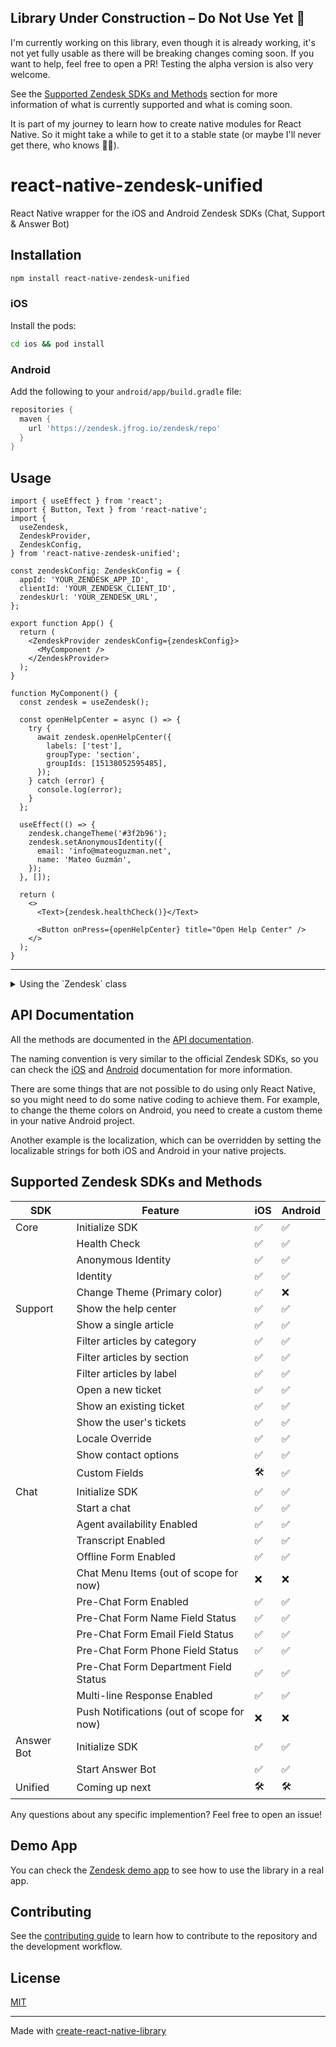 ## Library Under Construction – Do Not Use Yet 🚧

I'm currently working on this library, even though it is already working, it's not yet fully usable as there will be breaking changes coming soon. If you want to help, feel free to open a PR! Testing the alpha version is also very welcome.

See the [Supported Zendesk SDKs and Methods](#supported-zendesk-sdks-and-methods) section for more information of what is currently supported and what is coming soon.

It is part of my journey to learn how to create native modules for React Native. So it might take a while to get it to a stable state (or maybe I'll never get there, who knows 🤷‍♂️).

# react-native-zendesk-unified

React Native wrapper for the iOS and Android Zendesk SDKs (Chat, Support & Answer Bot)

## Installation

```sh
npm install react-native-zendesk-unified
```

### iOS

Install the pods:

```sh
cd ios && pod install
```

### Android

Add the following to your `android/app/build.gradle` file:

```gradle
repositories {
  maven {
    url 'https://zendesk.jfrog.io/zendesk/repo'
  }
}
```

## Usage

```tsx
import { useEffect } from 'react';
import { Button, Text } from 'react-native';
import {
  useZendesk,
  ZendeskProvider,
  ZendeskConfig,
} from 'react-native-zendesk-unified';

const zendeskConfig: ZendeskConfig = {
  appId: 'YOUR_ZENDESK_APP_ID',
  clientId: 'YOUR_ZENDESK_CLIENT_ID',
  zendeskUrl: 'YOUR_ZENDESK_URL',
};

export function App() {
  return (
    <ZendeskProvider zendeskConfig={zendeskConfig}>
      <MyComponent />
    </ZendeskProvider>
  );
}

function MyComponent() {
  const zendesk = useZendesk();

  const openHelpCenter = async () => {
    try {
      await zendesk.openHelpCenter({
        labels: ['test'],
        groupType: 'section',
        groupIds: [15138052595485],
      });
    } catch (error) {
      console.log(error);
    }
  };

  useEffect(() => {
    zendesk.changeTheme('#3f2b96');
    zendesk.setAnonymousIdentity({
      email: 'info@mateoguzman.net',
      name: 'Mateo Guzmán',
    });
  }, []);

  return (
    <>
      <Text>{zendesk.healthCheck()}</Text>

      <Button onPress={openHelpCenter} title="Open Help Center" />
    </>
  );
}
```

<hr />
<details>
  <summary>Using the `Zendesk` class</summary>

<br />

If you are not using React hooks, or you need to instantiate the `Zendesk` class in a different way (for example in a utility function or another context outside React), you can do so like this:

```tsx
import { useEffect } from 'react';
import { Button, Text } from 'react-native';
import { Zendesk, ZendeskConfig } from 'react-native-zendesk-unified';

const zendeskConfig: ZendeskConfig = {
  appId: 'YOUR_ZENDESK_APP_ID',
  clientId: 'YOUR_ZENDESK_CLIENT_ID',
  zendeskUrl: 'YOUR_ZENDESK_URL',
};
const zendesk = new Zendesk(zendeskConfig);

export function App() {
  const openHelpCenter = async () => {
    try {
      await zendesk.openHelpCenter({
        labels: ['test'],
        groupType: 'section',
        groupIds: [15138052595485],
      });
    } catch (error) {
      console.log(error);
    }
  };

  useEffect(() => {
    zendesk.changeTheme('#3f2b96');
    zendesk.setAnonymousIdentity({
      email: 'info@mateoguzman.net',
      name: 'Mateo Guzmán',
    });
  }, []);

  return (
    <>
      <Text>{zendesk.healthCheck()}</Text>

      <Button onPress={openHelpCenter} title="Open Help Center" />
    </>
  );
}
```

</details>

## API Documentation

All the methods are documented in the [API documentation](https://mateoguzmana.github.io/react-native-zendesk-unified/).

The naming convention is very similar to the official Zendesk SDKs, so you can check the [iOS](https://developer.zendesk.com/documentation/classic-web-widget-sdks/support-sdk/ios/nutshell/) and [Android](https://developer.zendesk.com/documentation/classic-web-widget-sdks/support-sdk/android/nutshell/) documentation for more information.

There are some things that are not possible to do using only React Native, so you might need to do some native coding to achieve them. For example, to change the theme colors on Android, you need to create a custom theme in your native Android project.

Another example is the localization, which can be overridden by setting the localizable strings for both iOS and Android in your native projects.

## Supported Zendesk SDKs and Methods

| SDK        | Feature                                   | iOS | Android |
| ---------- | ----------------------------------------- | --- | ------- |
| Core       | Initialize SDK                            | ✅  | ✅      |
|            | Health Check                              | ✅  | ✅      |
|            | Anonymous Identity                        | ✅  | ✅      |
|            | Identity                                  | ✅  | ✅      |
|            | Change Theme (Primary color)              | ✅  | ❌      |
| Support    | Show the help center                      | ✅  | ✅      |
|            | Show a single article                     | ✅  | ✅      |
|            | Filter articles by category               | ✅  | ✅      |
|            | Filter articles by section                | ✅  | ✅      |
|            | Filter articles by label                  | ✅  | ✅      |
|            | Open a new ticket                         | ✅  | ✅      |
|            | Show an existing ticket                   | ✅  | ✅      |
|            | Show the user's tickets                   | ✅  | ✅      |
|            | Locale Override                           | ✅  | ✅      |
|            | Show contact options                      | ✅  | ✅      |
|            | Custom Fields                             | 🛠️  | ✅      |
| Chat       | Initialize SDK                            | ✅  | ✅      |
|            | Start a chat                              | ✅  | ✅      |
|            | Agent availability Enabled                | ✅  | ✅      |
|            | Transcript Enabled                        | ✅  | ✅      |
|            | Offline Form Enabled                      | ✅  | ✅      |
|            | Chat Menu Items (out of scope for now)    | ❌  | ❌      |
|            | Pre-Chat Form Enabled                     | ✅  | ✅      |
|            | Pre-Chat Form Name Field Status           | ✅  | ✅      |
|            | Pre-Chat Form Email Field Status          | ✅  | ✅      |
|            | Pre-Chat Form Phone Field Status          | ✅  | ✅      |
|            | Pre-Chat Form Department Field Status     | ✅  | ✅      |
|            | Multi-line Response Enabled               | ✅  | ✅      |
|            | Push Notifications (out of scope for now) | ❌  | ❌      |
| Answer Bot | Initialize SDK                            | ✅  | ✅      |
|            | Start Answer Bot                          | ✅  | ✅      |
| Unified    | Coming up next                            | 🛠️  | 🛠️      |

Any questions about any specific implemention? Feel free to open an issue!

## Demo App

You can check the [Zendesk demo app](https://github.com/mateoguzmana/ZendeskDemo) to see how to use the library in a real app.

## Contributing

See the [contributing guide](CONTRIBUTING.md) to learn how to contribute to the repository and the development workflow.

## License

[MIT](./LICENSE)

---

Made with [create-react-native-library](https://github.com/callstack/react-native-builder-bob)
